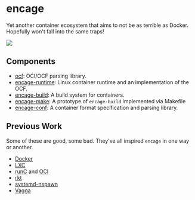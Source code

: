 # encage

Yet another container ecosystem that aims to not be as terrible as Docker.
Hopefully won't fall into the same traps!

![](http://imgs.xkcd.com/comics/standards.png)

## Components

- [ocf](https://github.com/arcnmx/ocf-rs):
  OCI/OCF parsing library.
- [encage-runtime](https://github.com/arcnmx/encage-runtime):
  Linux container runtime and an implementation of the OCF.
- [encage-build](https://github.com/arcnmx/encage/tree/master/build):
  A build system for containers.
- [encage-make](https://github.com/arcnmx/encage/tree/master/make):
  A prototype of `encage-build` implemented via Makefile
- [encage-conf](https://github.com/arcnmx/encage/tree/master/conf):
  A container format specification and parsing library.

## Previous Work

Some of these are good, some bad. They've all inspired `encage` in one way or
another.

- [Docker](https://www.docker.com/)
- [LXC](https://linuxcontainers.org/)
- [runC](https://runc.io/) and [OCI](https://github.com/opencontainers)
- [rkt](https://github.com/coreos/rkt)
- [systemd-nspawn](http://www.freedesktop.org/software/systemd/man/systemd-nspawn.html)
- [Vagga](https://github.com/tailhook/vagga)
